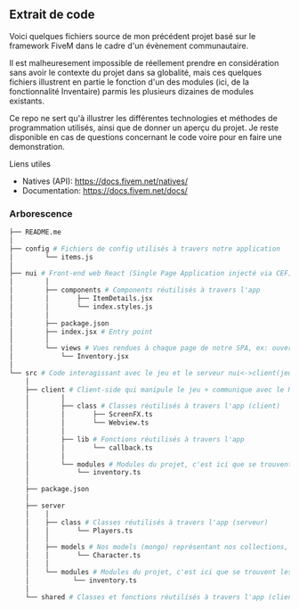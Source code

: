 ## Extrait de code

Voici quelques fichiers source de mon précédent projet basé sur le framework FiveM dans le cadre d'un évènement communautaire.

Il est malheuresement impossible de réellement prendre en considération sans avoir le contexte du projet dans sa globalité, mais ces quelques fichiers illustrent en partie le fonction d'un des modules (ici, de la fonctionnalité Inventaire) parmis les plusieurs dizaines de modules existants.

Ce repo ne sert qu'à illustrer les différentes technologies et méthodes de programmation  utilisés, ainsi que de donner un aperçu du projet. Je reste disponible en cas de questions concernant le code voire pour en faire une demonstration.

Liens utiles
- Natives (API): https://docs.fivem.net/natives/
- Documentation: https://docs.fivem.net/docs/


### Arborescence

```bash
├── README.me
│ 
├── config # Fichiers de config utilisés à travers notre application
│		 └── items.js
│
├── nui # Front-end web React (Single Page Application injecté via CEF)
│		 │
│		 ├── components # Components réutilisés à travers l'app
│		 │		 ├── ItemDetails.jsx
│		 │		 └── index.styles.js
│		 │
│		 ├── package.json
│		 ├── index.jsx # Entry point
│		 │ 
│		 └── views # Vues rendues à chaque page de notre SPA, ex: ouverture d'inventaire
│		     └── Inventory.jsx
│ 
└── src # Code interagissant avec le jeu et le serveur nui<->client(jeu)<->database
	│
    ├── client # Client-side qui manipule le jeu + communique avec le NUI
    │		 │
    │		 ├── class # Classes réutilisés à travers l'app (client)
    │		 │		 ├── ScreenFX.ts
    │		 │		 └── Webview.ts
    │		 │	
    │		 ├── lib # Fonctions réutilisés à travers l'app
    │		 │		 └── callback.ts
    │		 │	
    │		 └── modules # Modules du projet, c'est ici que se trouvent les fonctionnalités
    │		     └── inventory.ts
    │
    ├── package.json
    │
    ├── server 
    │	 │	
    │    ├── class # Classes réutilisés à travers l'app (serveur)
    │    │		 └── Players.ts
    │    │	
    │    ├── models # Nos models (mongo) représentant nos collections, utilisés uniquement via les classes
    │    │		 └── Character.ts
    │    │	
    │    └── modules # Modules du projet, c'est ici que se trouvent les fonctionnalités
    │		 	└── inventory.ts
    │
    └── shared # Classes et fonctions réutilisés à travers l'app (client et serveur)
```